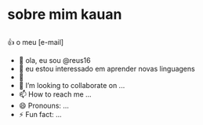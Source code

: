 # sobre mim **kauan**
##
:+1: o meu [e-mail]
- 👋 ola, eu sou @reus16
- 👀 eu estou interessado em aprender novas linguagens
- 🌱 
- 💞️ I’m looking to collaborate on ...
- 📫 How to reach me ...
- 😄 Pronouns: ...
- ⚡ Fun fact: ...

<!---
reus16/reus16 is a ✨ special ✨ repository because its `README.md` (this file) appears on your GitHub profile.
You can click the Preview link to take a look at your changes.
--->
